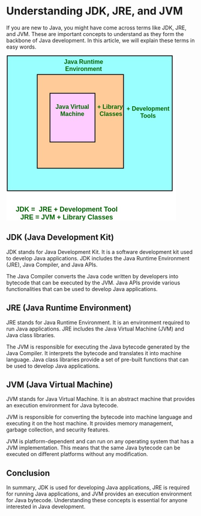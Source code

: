 # Understanding JDK, JRE, and JVM

If you are new to Java, you might have come across terms like JDK, JRE, and JVM. These are important concepts to understand as they form the backbone of Java development. In this article, we will explain these terms in easy words.

![JDK-JRE-JVM](/Week1/Day3/Images/jdk-jre-jvm.png)

## JDK (Java Development Kit)

JDK stands for Java Development Kit. It is a software development kit used to develop Java applications. JDK includes the Java Runtime Environment (JRE), Java Compiler, and Java APIs.

The Java Compiler converts the Java code written by developers into bytecode that can be executed by the JVM. Java APIs provide various functionalities that can be used to develop Java applications.

## JRE (Java Runtime Environment)

JRE stands for Java Runtime Environment. It is an environment required to run Java applications. JRE includes the Java Virtual Machine (JVM) and Java class libraries.

The JVM is responsible for executing the Java bytecode generated by the Java Compiler. It interprets the bytecode and translates it into machine language. Java class libraries provide a set of pre-built functions that can be used to develop Java applications.

## JVM (Java Virtual Machine)

JVM stands for Java Virtual Machine. It is an abstract machine that provides an execution environment for Java bytecode.

JVM is responsible for converting the bytecode into machine language and executing it on the host machine. It provides memory management, garbage collection, and security features.

JVM is platform-dependent and can run on any operating system that has a JVM implementation. This means that the same Java bytecode can be executed on different platforms without any modification.

## Conclusion

In summary, JDK is used for developing Java applications, JRE is required for running Java applications, and JVM provides an execution environment for Java bytecode. Understanding these concepts is essential for anyone interested in Java development.
